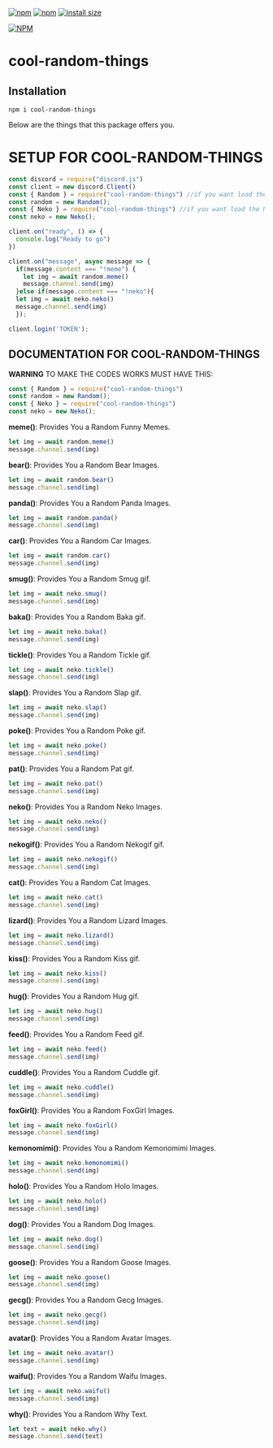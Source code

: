 [![npm](https://img.shields.io/npm/v/cool-random-things.svg)](https://www.npmjs.com/package/cool-random-things)
[![npm](https://img.shields.io/npm/dt/cool-random-things.svg?maxAge=3600)](https://www.npmjs.com/package/cool-random-things)
[![install size](https://packagephobia.now.sh/badge?p=cool-random-things)](https://packagephobia.now.sh/result?p=cool-random-things)

[![NPM](https://nodei.co/npm/cool-random-things.png?downloads=true&downloadRank=true&stars=true)](https://nodei.co/npm/cool-random-things/)

# cool-random-things

## Installation
```
npm i cool-random-things
```
Below are the things that this package offers you.
# SETUP FOR COOL-RANDOM-THINGS

```js
const discord = require("discord.js")
const client = new discord.Client()
const { Random } = require("cool-random-things") //if you want load the Random Package
const random = new Random();
const { Neko } = require("cool-random-things") //if you want load the Neko Package
const neko = new Neko();

client.on("ready", () => {
  console.log("Ready to go")
})

client.on("message", async message => {
  if(message.content === "!meme") {
    let img = await random.meme()
    message.channel.send(img)
  }else if(message.content === "!neko"){
  let img = await neko.neko()
  message.channel.send(img)
  });

client.login('TOKEN');
```
## DOCUMENTATION FOR COOL-RANDOM-THINGS
**WARNING** TO MAKE THE CODES WORKS MUST HAVE THIS: 
```js
const { Random } = require("cool-random-things")
const random = new Random();
const { Neko } = require("cool-random-things")
const neko = new Neko();
```
**meme()**: Provides You a Random Funny Memes.

```js
let img = await random.meme()
message.channel.send(img)
```

**bear()**: Provides You a Random Bear Images.

```js
let img = await random.bear()
message.channel.send(img)
```

**panda()**: Provides You a Random Panda Images.

```js
let img = await random.panda()
message.channel.send(img)
```

**car()**: Provides You a Random Car Images.

```js
let img = await random.car()
message.channel.send(img)
```

**smug()**: Provides You a Random Smug gif.

```js
let img = await neko.smug()
message.channel.send(img)
```
**baka()**: Provides You a Random Baka gif.

```js
let img = await neko.baka()
message.channel.send(img)
```

**tickle()**: Provides You a Random Tickle gif.

```js
let img = await neko.tickle()
message.channel.send(img)
```

**slap()**: Provides You a Random Slap gif.

```js
let img = await neko.slap()
message.channel.send(img)
```

**poke()**: Provides You a Random Poke gif.

```js
let img = await neko.poke()
message.channel.send(img)
```

**pat()**: Provides You a Random Pat gif.

```js
let img = await neko.pat()
message.channel.send(img)
```

**neko()**: Provides You a Random Neko Images.

```js
let img = await neko.neko()
message.channel.send(img)
```

**nekogif()**: Provides You a Random Nekogif gif.

```js
let img = await neko.nekogif()
message.channel.send(img)
```

**cat()**: Provides You a Random Cat Images.

```js
let img = await neko.cat()
message.channel.send(img)
```

**lizard()**: Provides You a Random Lizard Images.

```js
let img = await neko.lizard()
message.channel.send(img)
```

**kiss()**: Provides You a Random Kiss gif.

```js
let img = await neko.kiss()
message.channel.send(img)
```

**hug()**: Provides You a Random Hug gif.

```js
let img = await neko.hug()
message.channel.send(img)
```

**feed()**: Provides You a Random Feed gif.

```js
let img = await neko.feed()
message.channel.send(img)
```

**cuddle()**: Provides You a Random Cuddle gif.

```js
let img = await neko.cuddle()
message.channel.send(img)
```

**foxGirl()**: Provides You a Random FoxGirl Images.

```js
let img = await neko.foxGirl()
message.channel.send(img)
```

**kemonomimi()**: Provides You a Random Kemonomimi Images.

```js
let img = await neko.kemonomimi()
message.channel.send(img)
```

**holo()**: Provides You a Random Holo Images.

```js
let img = await neko.holo()
message.channel.send(img)
```

**dog()**: Provides You a Random Dog Images.

```js
let img = await neko.dog()
message.channel.send(img)
```

**goose()**: Provides You a Random Goose Images.

```js
let img = await neko.goose()
message.channel.send(img)
```

**gecg()**: Provides You a Random Gecg Images.

```js
let img = await neko.gecg()
message.channel.send(img)
```

**avatar()**: Provides You a Random Avatar Images.

```js
let img = await neko.avatar()
message.channel.send(img)
```

**waifu()**: Provides You a Random Waifu Images.

```js
let img = await neko.waifu()
message.channel.send(img)
```

**why()**: Provides You a Random Why Text.

```js
let text = await neko.why()
message.channel.send(text)
```
